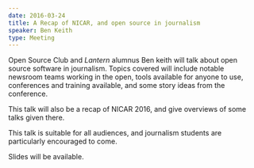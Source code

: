 ```yaml
---
date: 2016-03-24
title: A Recap of NICAR, and open source in journalism
speaker: Ben Keith
type: Meeting
---
```


Open Source Club and *Lantern* alumnus Ben keith will talk about open source software in journalism. Topics covered will include notable newsroom teams working in the open, tools available for anyone to use, conferences and training available, and some story ideas from the conference.

This talk will also be a recap of NICAR 2016, and give overviews of some talks given there.

This talk is suitable for all audiences, and journalism students are particularly encouraged to come.

Slides will be available.
